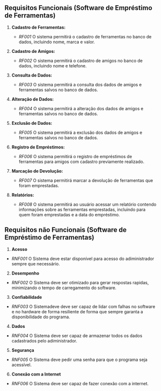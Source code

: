 ## Requisitos Funcionais (Software de Empréstimo de Ferramentas)

1. **Cadastro de Ferramentas:**
   - *RF001* O sistema permitirá o cadastro de ferramentas no banco de dados, incluindo nome, marca e valor.

2. **Cadastro de Amigos:**
   - *RF002* O sistema permitirá o cadastro de amigos no banco de dados, incluindo nome e telefone.

3. **Consulta de Dados:**
   - *RF003* O sistema permitirá a consulta dos dados de amigos e ferramentas salvos no banco de dados.

4. **Alteração de Dados:**
   - *RF004* O sistema permitirá a alteração dos dados de amigos e ferramentas salvos no banco de dados.

5. **Exclusão de Dados:**
   - *RF005* O sistema permitirá a exclusão dos dados de amigos e ferramentas salvos no banco de dados.

6. **Registro de Empréstimos:**
   - *RF006* O sistema permitirá o registro de empréstimos de ferramentas para amigos com cadastro previamente realizado.

7. **Marcação de Devolução:**
   - *RF007* O sistema permitirá marcar a devolução de ferramentas que foram emprestadas.

8. **Relatórios:**
   - *RF008* O sistema permitirá ao usuário acessar um relatório contendo informações sobre as ferramentas emprestadas, incluindo para quem foram emprestadas e a data do empréstimo.
  
## Requisitos não Funcionais (Software de Empréstimo de Ferramentas)

1. **Acesso**
- *RNF001* O Sistema deve estar disponível para acesso do adiministrador sempre que necessário.
  
2. **Desempenho**
- *RNF002* O Sistema deve ser otimizado para gerar respostas rapidas, minimizando o tempo de carregamento do software.

3. **Confiabilidade**
- *RNF003* O Sistemadeve deve ser capaz de lidar com falhas no software e no hardware de forma resiliente de forma que sempre garanta a disponibilidade do programa.

4. **Dados**
- *RNF004* O Sistema deve ser capaz de armazenar todos os dados cadastrados pelo adiministrador.

5. **Segurança**
- *RNF005* O Sistema deve pedir uma senha para que o programa seja acessível.

6. **Conexão com a Internet**
- *RNF006* O Sistema deve ser capaz de fazer conexão com a internet.

